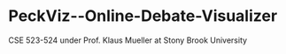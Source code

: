 # PeckViz--Online-Debate-Visualizer
CSE 523-524 under Prof. Klaus Mueller at Stony Brook University
